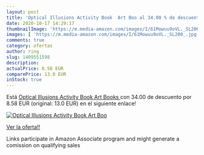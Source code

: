 ```yaml
---
layout: post
title: 'Optical Illusions Activity Book  Art Boo al 34.00 % de descuento'
date: 2020-10-17 14:29:17
thumbnailImage: 'https://m.media-amazon.com/images/I/61Mowuu9oVL._SL200_.jpg'
images: [ 'https://m.media-amazon.com/images/I/61Mowuu9oVL._SL200_.jpg' ]
comments: true
category: ofertas
author: ring
slug: 1409551598
description:
actualPrice: 8.58 EUR
comparePrice: 13.0 EUR
inStock: true
---
```


Está [Optical Illusions Activity Book  Art Books ](https://www.amazon.es/dp/1409551598/?tag=tolees-21) con 34.00 de descuento por 8.58 EUR (original: 13.0 EUR) en el siguiente enlace!

[![Optical Illusions Activity Book  Art Boo](https://m.media-amazon.com/images/I/61Mowuu9oVL._SL200_.jpg)](https://www.amazon.es/dp/1409551598/?tag=tolees-21)

[Ver la oferta!!](https://www.amazon.es/dp/1409551598/?tag=tolees-21)

Links participate in Amazon Associate program and might generate a comission on qualifying sales


